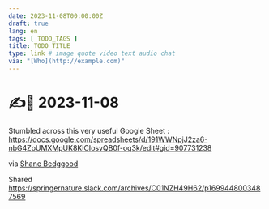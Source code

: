 ```yaml
---
date: 2023-11-08T00:00:00Z
draft: true
lang: en
tags: [ TODO_TAGS ]
title: TODO_TITLE
type: link # image quote video text audio chat
via: "[Who](http://example.com)"
---
```



# ✍️📎 2023-11-08

Stumbled across this very useful Google Sheet : https://docs.google.com/spreadsheets/d/191WWNpjJ2za6-nbG4ZoUMXMpUK8KlCIosvQB0f-oq3k/edit#gid=907731238 

via [Shane Bedggood](https://equalexperts.slack.com/archives/C03L7FXDH/p1699438136912929)

Shared
https://springernature.slack.com/archives/C01NZH49H62/p1699448003487569

